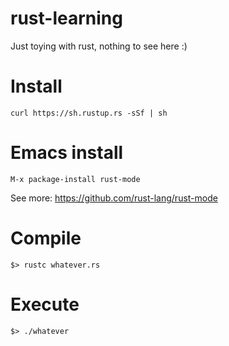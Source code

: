# rust-learning
Just toying with rust, nothing to see here :)

# Install
`curl https://sh.rustup.rs -sSf | sh`

# Emacs install
`M-x package-install rust-mode`

See more: https://github.com/rust-lang/rust-mode

# Compile
`$> rustc whatever.rs`

# Execute
`$> ./whatever`
